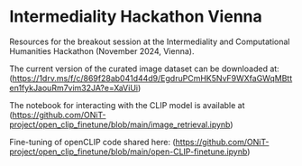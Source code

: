 # Intermediality Hackathon Vienna
Resources for the breakout session at the Intermediality and Computational Humanities Hackathon (November 2024, Vienna).

The current version of the curated image dataset can be downloaded at: (https://1drv.ms/f/c/869f28ab041d44d9/EgdruPCmHK5NvF9WXfaGWqMBtten1fykJaouRm7vim32JA?e=XaViUi)

The notebook for interacting with the CLIP model is available at (https://github.com/ONiT-project/open_clip_finetune/blob/main/image_retrieval.ipynb)

Fine-tuning of openCLIP code shared here: (https://github.com/ONiT-project/open_clip_finetune/blob/main/open-CLIP-finetune.ipynb)
